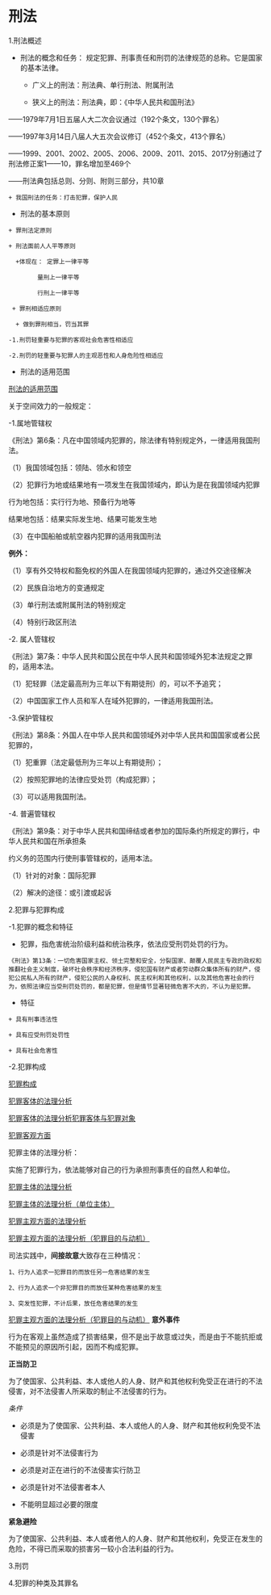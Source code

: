 # 刑法
1.刑法概述

  + 刑法的概念和任务： 规定犯罪、刑事责任和刑罚的法律规范的总称。它是国家的基本法律。

    + 广义上的刑法：刑法典、单行刑法、附属刑法

    + 狭义上的刑法：刑法典，即：《中华人民共和国刑法》

——1979年7月1日五届人大二次会议通过（192个条文，130个罪名）

——1997年3月14日八届人大五次会议修订（452个条文，413个罪名）

——1999、2001、2002、2005、2006、2009、2011、2015、2017分别通过了刑法修正案1——10，罪名增加至469个

——刑法典包括总则、分则、附则三部分，共10章

    + 我国刑法的任务：打击犯罪，保护人民
   
   + 刑法的基本原则
   
    + 罪刑法定原则

    + 刑法面前人人平等原则
   
      +体现在： 定罪上一律平等

            量刑上一律平等

            行刑上一律平等
  
     + 罪刑相适应原则
     
      + 做到罪刑相当，罚当其罪

    -1.刑罚轻重要与犯罪的客观社会危害性相适应

    -2.刑罚的轻重要与犯罪人的主观恶性和人身危险性相适应

  + 刑法的适用范围
  
  [刑法的适用范围]()
  
  关于空间效力的一般规定：
  
-1.属地管辖权

《刑法》第6条：凡在中国领域内犯罪的，除法律有特别规定外，一律适用我国刑法。

（1）我国领域包括：领陆、领水和领空

（2）犯罪行为地或结果地有一项发生在我国领域内，即认为是在我国领域内犯罪

行为地包括：实行行为地、预备行为地等

结果地包括：结果实际发生地、结果可能发生地

（3）在中国船舶或航空器内犯罪的适用我国刑法

**例外：**

（1）享有外交特权和豁免权的外国人在我国领域内犯罪的，通过外交途径解决

（2）民族自治地方的变通规定

（3）单行刑法或附属刑法的特别规定

（4）特别行政区刑法

-2. 属人管辖权

《刑法》第7条：中华人民共和国公民在中华人民共和国领域外犯本法规定之罪的，适用本法。

（1）犯轻罪（法定最高刑为三年以下有期徒刑）的，可以不予追究；

（2）中国国家工作人员和军人在域外犯罪的，一律适用我国刑法。

-3.保护管辖权

《刑法》第8条：外国人在中华人民共和国领域外对中华人民共和国国家或者公民犯罪的，

（1）犯重罪（法定最低刑为三年以上有期徒刑）；

（2）按照犯罪地的法律应受处罚（构成犯罪）；

（3）可以适用我国刑法。

-4. 普遍管辖权

《刑法》第9条：对于中华人民共和国缔结或者参加的国际条约所规定的罪行，中华人民共和国在所承担条

约义务的范围内行使刑事管辖权的，适用本法。

（1）针对的对象：国际犯罪

（2）解决的途径：或引渡或起诉

2.犯罪与犯罪构成

  -1.犯罪的概念和特征

   + 犯罪，指危害统治阶级利益和统治秩序，依法应受刑罚处罚的行为。
   
 ```
 《刑法》第13条：一切危害国家主权、领土完整和安全，分裂国家、颠覆人民民主专政的政权和推翻社会主义制度，破坏社会秩序和经济秩序，侵犯国有财产或者劳动群众集体所有的财产，侵犯公民私人所有的财产，侵犯公民的人身权利、民主权利和其他权利，以及其他危害社会的行为，依照法律应当受刑罚处罚的，都是犯罪，但是情节显著轻微危害不大的，不认为是犯罪。
```

   + 特征
    
    + 具有刑事违法性
    
    + 具有应受刑罚处罚性

    + 具有社会危害性
   
  -2.犯罪构成
  
  [犯罪构成]()
  
  [犯罪客体的法理分析]() 
  
  [犯罪客体的法理分析犯罪客体与犯罪对象]()
  
  [犯罪客观方面]()
  
  犯罪主体的法理分析：
  
  实施了犯罪行为，依法能够对自己的行为承担刑事责任的自然人和单位。

  [犯罪主体的法理分析]()
  
  [犯罪主体的法理分析（单位主体）]()
  
  [犯罪主观方面的法理分析]()
  
  [犯罪主观方面的法理分析（犯罪目的与动机）]()
  
  司法实践中，**间接故意**大致存在三种情况：
     
    1、行为人追求一犯罪目的而放任另一危害结果的发生
     
    2、行为人追求一个非犯罪目的而放任某种危害结果的发生
     
    3、突发性犯罪，不计后果，放任危害结果的发生                    

  [犯罪主观方面的法理分析（犯罪目的与动机）]()
  **意外事件**
  
  行为在客观上虽然造成了损害结果，但不是出于故意或过失，而是由于不能抗拒或不能预见的原因所引起，因而不构成犯罪。
  
  **正当防卫**
  
  为了使国家、公共利益、本人或他人的人身、财产和其他权利免受正在进行的不法侵害，对不法侵害人所采取的制止不法侵害的行为。
  
  *条件*
  
  + 必须是为了使国家、公共利益、本人或他人的人身、财产和其他权利免受不法侵害

  + 必须是针对不法侵害行为
  
  + 必须是对正在进行的不法侵害实行防卫
  
  + 必须是针对不法侵害者本人

  + 不能明显超过必要的限度

  
  **紧急避险**
  
为了使国家、公共利益、本人或者他人的人身、财产和其他权利，免受正在发生的危险，不得已而采取的损害另一较小合法利益的行为。



3.刑罚

4.犯罪的种类及其罪名
